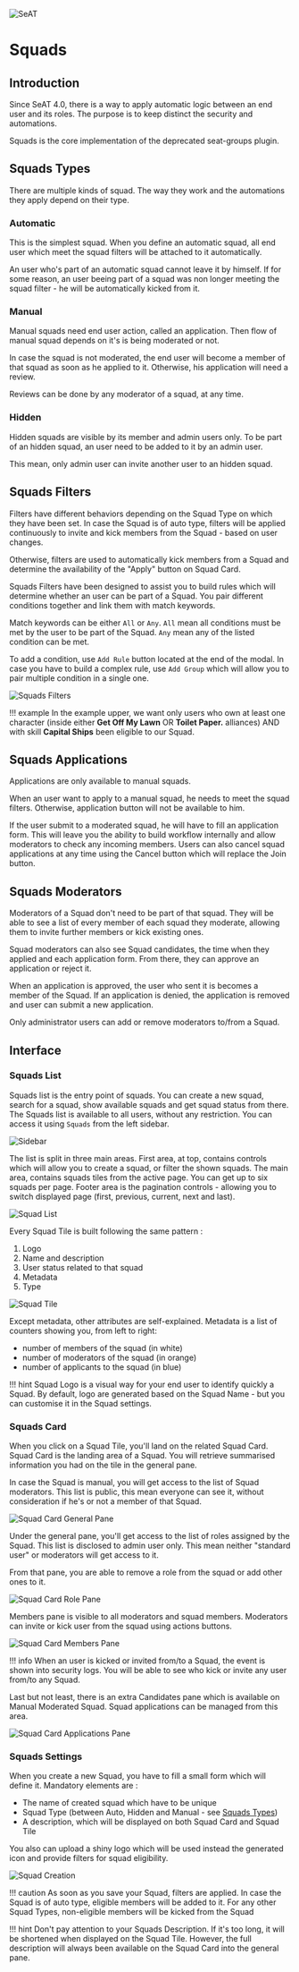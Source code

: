 ![SeAT](https://i.imgur.com/aPPOxSK.png)

# Squads

## Introduction

Since SeAT 4.0, there is a way to apply automatic logic between an end user and its roles.
The purpose is to keep distinct the security and automations.

Squads is the core implementation of the deprecated seat-groups plugin.

## Squads Types

There are multiple kinds of squad. The way they work and the automations they apply depend on their type.

### Automatic

This is the simplest squad.
When you define an automatic squad, all end user which meet the squad filters will be attached to it automatically.

An user who's part of an automatic squad cannot leave it by himself.
If for some reason, an user beeing part of a squad was non longer meeting the squad filter - he will be automatically kicked from it.

### Manual

Manual squads need end user action, called an application.
Then flow of manual squad depends on it's is being moderated or not.

In case the squad is not moderated, the end user will become a member of that squad as soon as he applied to it.
Otherwise, his application will need a review.

Reviews can be done by any moderator of a squad, at any time.

### Hidden

Hidden squads are visible by its member and admin users only.
To be part of an hidden squad, an user need to be added to it by an admin user.

This mean, only admin user can invite another user to an hidden squad.

## Squads Filters

Filters have different behaviors depending on the Squad Type on which they have been set.
In case the Squad is of auto type, filters will be applied continuously to invite and kick members from the Squad - based on user changes.

Otherwise, filters are used to automatically kick members from a Squad and determine the availability of the "Apply" button on Squad Card.

Squads Filters have been designed to assist you to build rules which will determine whether an user can be part of a Squad.
You pair different conditions together and link them with match keywords.

Match keywords can be either `All` or `Any`.
`All` mean all conditions must be met by the user to be part of the Squad.
`Any` mean any of the listed condition can be met.

To add a condition, use `Add Rule` button located at the end of the modal.
In case you have to build a complex rule, use `Add Group` which will allow you to pair multiple condition in a single one.

![Squads Filters](../img/squads_filters.png)

!!! example
    In the example upper, we want only users who own at least one character (inside either **Get Off My Lawn** OR **Toilet Paper.** alliances) AND with skill **Capital Ships** been eligible to our Squad.

## Squads Applications

Applications are only available to manual squads.

When an user want to apply to a manual squad, he needs to meet the squad filters.
Otherwise, application button will not be available to him.

If the user submit to a moderated squad, he will have to fill an application form.
This will leave you the ability to build workflow internally and allow moderators to check any incoming members.
Users can also cancel squad applications at any time using the Cancel button which will replace the Join button.

## Squads Moderators

Moderators of a Squad don't need to be part of that squad.
They will be able to see a list of every member of each squad they moderate, allowing them to invite further members or kick existing ones.

Squad moderators can also see Squad candidates, the time when they applied and each application form.
From there, they can approve an application or reject it.

When an application is approved, the user who sent it is becomes a member of the Squad.
If an application is denied, the application is removed and user can submit a new application.

Only administrator users can add or remove moderators to/from a Squad.

## Interface

### Squads List

Squads list is the entry point of squads. You can create a new squad, search for a squad, show available squads and get squad status from there.
The Squads list is available to all users, without any restriction. You can access it using `Squads` from the left sidebar.

![Sidebar](../img/squads_sidebar.png)

The list is split in three main areas.
First area, at top, contains controls which will allow you to create a squad, or filter the shown squads.
The main area, contains squads tiles from the active page. You can get up to six squads per page.
Footer area is the pagination controls - allowing you to switch displayed page (first, previous, current, next and last).

![Squad List](../img/squads_list.png)

Every Squad Tile is built following the same pattern :

1) Logo
2) Name and description
3) User status related to that squad
4) Metadata
5) Type

![Squad Tile](../img/squads_tile.png)

Except metadata, other attributes are self-explained. Metadata is a list of counters showing you, from left to right:

* number of members of the squad (in white)
* number of moderators of the squad (in orange)
* number of applicants to the squad (in blue)

!!! hint
    Squad Logo is a visual way for your end user to identify quickly a Squad.
    By default, logo are generated based on the Squad Name - but you can customise it in the Squad settings.

### Squads Card

When you click on a Squad Tile, you'll land on the related Squad Card. Squad Card is the landing area of a Squad.
You will retrieve summarised information you had on the tile in the general pane.

In case the Squad is manual, you will get access to the list of Squad moderators.
This list is public, this mean everyone can see it, without consideration if he's or not a member of that Squad.

![Squad Card General Pane](../img/squads_card_general.png)

Under the general pane, you'll get access to the list of roles assigned by the Squad.
This list is disclosed to admin user only. This mean neither "standard user" or moderators will get access to it.

From that pane, you are able to remove a role from the squad or add other ones to it.

![Squad Card Role Pane](../img/squads_card_roles.png)

Members pane is visible to all moderators and squad members.
Moderators can invite or kick user from the squad using actions buttons.

![Squad Card Members Pane](../img/squads_card_members.png)

!!! info
    When an user is kicked or invited from/to a Squad, the event is shown into security logs.
    You will be able to see who kick or invite any user from/to any Squad.

Last but not least, there is an extra Candidates pane which is available on Manual Moderated Squad.
Squad applications can be managed from this area.

![Squad Card Applications Pane](../img/squads_card_applications.png)

### Squads Settings

When you create a new Squad, you have to fill a small form which will define it. Mandatory elements are :

* The name of created squad which have to be unique
* Squad Type (between Auto, Hidden and Manual - see [Squads Types](#squads-types))
* A description, which will be displayed on both Squad Card and Squad Tile

You also can upload a shiny logo which will be used instead the generated icon and provide filters for squad eligibility.

![Squad Creation](../img/squads_create.png)

!!! caution
    As soon as you save your Squad, filters are applied.
    In case the Squad is of auto type, eligible members will be added to it.
    For any other Squad Types, non-eligible members will be kicked from the Squad

!!! hint
    Don't pay attention to your Squads Description. If it's too long, it will be shortened when displayed on the Squad Tile.
    However, the full description will always been available on the Squad Card into the general pane.
